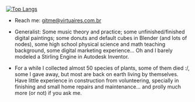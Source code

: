 [![Top Langs](https://github-readme-stats.vercel.app/api/top-langs/?username=vasfvitor&size_weight=0.5&hide=css,scss,html,javascript&count_weight=0.5&theme=transparent&hide_progress=true&langs_count=6&card_width=350)](https://github.com/anuraghazra/github-readme-stats)

- Reach me: gitme@virtuaires.com.br

- Generalist: Some music theory and practice; some unfinished/finished digital paintings; some donuts and default cubes in Blender (and lots of nodes), some high school physical science and math teaching background, some digital marketing experience... Oh and I barely modeled a Stirling Engine in Autodesk Inventor.
- For a while I collected almost 50 species of plants, some of them died :/, some I gave away, but most are back on earth living by themselves. Have little experience in construction from volunteering, specially in finishing and small home repairs and maintenance... and prolly much more (or not) if you ask me.

